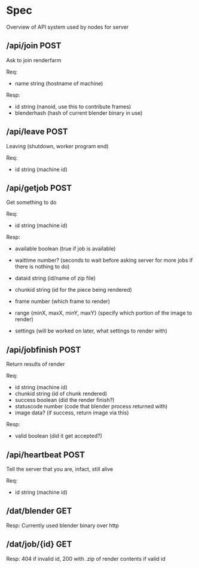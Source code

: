 # Spec
Overview of API system used by nodes for server

## /api/join POST
Ask to join renderfarm

Req:
- name string (hostname of machine)

Resp:
- id string (nanoid, use this to contribute frames)
- blenderhash (hash of current blender binary in use)

## /api/leave POST
Leaving (shutdown, worker program end)

Req:
- id string (machine id)

## /api/getjob POST
Get something to do

Req:
- id string (machine id)

Resp:
- available boolean (true if job is available)
- waittime number? (seconds to wait before asking server for more jobs if there is nothing to do)

- dataid string (id/name of zip file)
- chunkid string (id for the piece being rendered)
- frame number (which frame to render)
- range {minX, maxX, minY, maxY} (specify which portion of the image to render)
- settings (will be worked on later, what settings to render with)

## /api/jobfinish POST
Return results of render

Req:
- id string (machine id)
- chunkid string (id of chunk rendered)
- success boolean (did the render finish?)
- statuscode number (code that blender process returned with)
- image data? (if success, return image via this)

Resp:
- valid boolean (did it get accepted?)

## /api/heartbeat POST
Tell the server that you are, infact, still alive

Req:
- id string (machine id)

## /dat/blender GET
Resp:
Currently used blender binary over http

## /dat/job/{id} GET
Resp:
404 if invalid id, 200 with .zip of render contents if valid id